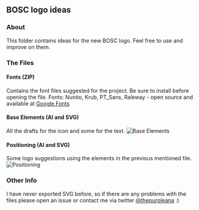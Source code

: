 ## BOSC logo ideas

### About 
This folder contains ideas for the new BOSC logo. Feel free to use and improve on them.  

### The Files

#### Fonts (ZIP)
Contains the font files suggested for the project. Be sure to install before opening the file. 
Fonts: Nunito, Krub, PT_Sans, Raleway - open source and available at [Google Fonts](https://fonts.google.com)

#### Base Elements (AI and SVG) 
All the drafts for the icon and some for the text. 
![Base Elements](https://raw.githubusercontent.com/thepurpleana/homepage/master/design-ideas/BOSC-logo-ideas/imgs/base-elements-ss.png)

#### Positioning (AI and SVG)
Some logo suggestions using the elements in the previous mentioned file. 
![Positioning](https://raw.githubusercontent.com/thepurpleana/homepage/master/design-ideas/BOSC-logo-ideas/imgs/positioning-ss.png)

### Other Info
I have never exported SVG before, so if there are any problems with the files please open an issue or contact me via twitter [@thepurpleana](https://twitter.com/thepurpleana) :)
